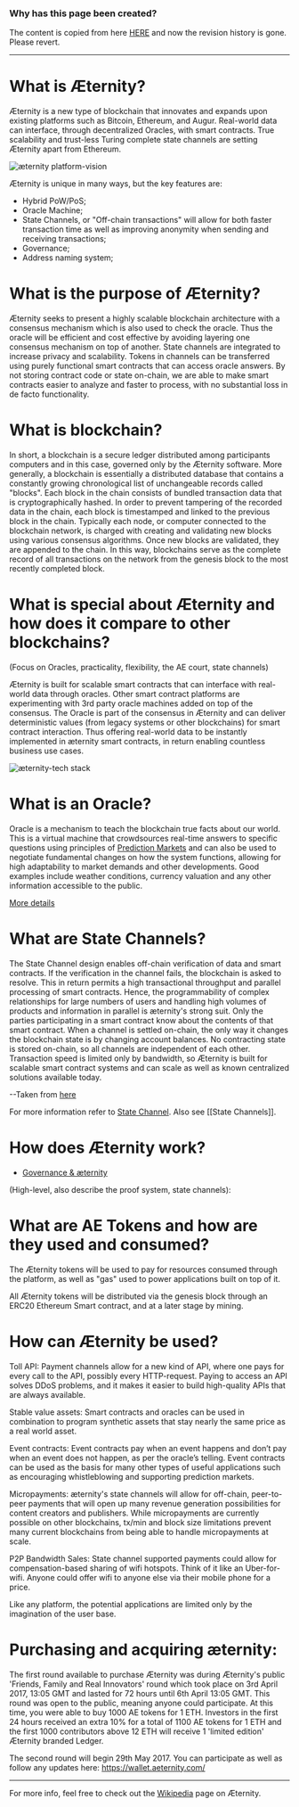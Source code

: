 ### **Why has this page been created?**
The content is copied from here [HERE](https://github.com/aeternity/testnet/wiki/Understanding-Aeternity) and now the revision history is gone. Please revert.
***

# What is Æternity?

Æternity is a new type of blockchain that innovates and expands upon existing platforms such as Bitcoin, Ethereum, and Augur. 
Real-world data can interface, through decentralized Oracles, with smart contracts.
True scalability and trust-less Turing complete state channels are setting Æternity apart from Ethereum.

![æternity platform-vision](http://i67.tinypic.com/2ewm694.png)

Æternity is unique in many ways, but the key features are:

- Hybrid PoW/PoS;
- Oracle Machine;
- State Channels, or "Off-chain transactions" will allow for both faster transaction time as well as improving anonymity when sending and receiving transactions;
- Governance;
- Address naming system;

# What is the purpose of Æternity?


Æternity seeks to present a highly scalable blockchain architecture with a consensus mechanism which is also used to check the oracle. Thus the oracle will be efficient and cost effective by avoiding layering one consensus mechanism on top of another. State channels are integrated to increase privacy and scalability. Tokens in channels can be transferred using purely functional smart contracts that can access oracle answers. By not storing contract code or state on-chain, we are able to make smart contracts easier to analyze and faster to process, with no substantial loss in de facto functionality.


# What is blockchain?

In short, a blockchain is a secure ledger distributed among participants computers and in this case, governed only by the Æternity software. More generally, a blockchain is essentially a distributed database that contains a constantly growing chronological list of unchangeable records called "blocks". Each block in the chain consists of bundled transaction data that is cryptographically hashed. In order to prevent tampering of the recorded data in the chain, each block is timestamped and linked to the previous block in the chain. Typically each node, or computer connected to the blockchain network, is charged with creating and validating new blocks using various consensus algorithms. Once new blocks are validated, they are appended to the chain. In this way, blockchains serve as the complete record of all transactions on the network from the genesis block to the most recently completed block.

# What is special about Æternity and how does it compare to other blockchains?
(Focus on Oracles, practicality, flexibility, the AE court, state channels)

Æternity is built for scalable smart contracts that can interface with real-world data through oracles. 
Other smart contract platforms are experimenting with 3rd party oracle machines added on top of the consensus. 
The Oracle is part of the consensus in Æternity and can deliver deterministic values (from legacy systems or other blockchains) for smart contract interaction. Thus offering real-world data to be instantly implemented in æternity smart contracts, in return enabling countless business use cases.

![æternity-tech stack](http://i64.tinypic.com/219uskn.png)

# What is an Oracle?

Oracle is a mechanism to teach the blockchain true facts about our world. This is a virtual machine that crowdsources real-time answers to specific questions using principles of [Prediction Markets](https://github.com/aeternity/testnet/wiki/Research-and-Theory#prediction-markets) and can also be used to negotiate fundamental changes on how the system functions, allowing for high adaptability to market demands and other developments. Good examples include weather conditions, currency valuation and any other information accessible to the public.

[More details](https://github.com/aeternity/testnet/wiki/Research-and-Theory#decentralized-oracles)

# What are State Channels?

The State Channel design enables off-chain verification of data and smart contracts. If the verification in the channel fails, the blockchain is asked to resolve. This in return permits a high transactional throughput and parallel processing of smart contracts. Hence, the programmability of complex relationships for large numbers of users and handling high volumes of products and information in parallel is æternity's strong suit.
Only the parties participating in a smart contract know about the contents of that smart contract.
When a channel is settled on-chain, the only way it changes the blockchain state is by changing account balances.
No contracting state is stored on-chain, so all channels are independent of each other. Transaction speed is limited only by bandwidth, so Æternity is built for scalable smart contract systems and can scale as well as known centralized solutions available today.

--Taken from [here](https://github.com/aeternity/testnet/wiki/Research-and-Theory#state-channels)
 
For more information refer to [State Channel](http://www.jeffcoleman.ca/state-channels/). Also see [[State Channels]].

# How does Æternity work?
* [Governance & æternity](https://github.com/aeternity/testnet/wiki/Research-and-Theory#governance--consensus)

(High-level, also describe the proof system, state channels):



# What are AE Tokens and how are they used and consumed?

The Æternity tokens will be used to pay for resources consumed through the platform, as well as "gas" used to power applications built on top of it.

All Æternity tokens will be distributed via the genesis block through an ERC20 Ethereum Smart contract, and at a later stage by mining.

# How can Æternity be used?

Toll API: Payment channels allow for a new kind of API, where one
pays for every call to the API, possibly every HTTP-request.
Paying to access an API solves DDoS problems, and it makes
it easier to build high-quality APIs that are always available.

Stable value assets: Smart contracts and oracles can be used in combination to program synthetic assets that stay
nearly the same price as a real world asset.

Event contracts: Event contracts pay when an event
happens and don’t pay when an event does not happen, as
per the oracle’s telling. Event contracts can be used as the basis for many other types of useful applications such as encouraging whistleblowing and supporting prediction markets.

Micropayments: æternity's state channels will allow for off-chain, peer-to-peer payments that will open up many revenue generation possibilities for content creators and publishers. While micropayments are currently possible on other blockchains, tx/min and block size limitations prevent many current blockchains from being able to handle micropayments at scale.  

P2P Bandwidth Sales: State channel supported payments could allow for compensation-based sharing of wifi hotspots. Think of it like an Uber-for-wifi. Anyone could offer wifi to anyone else via their mobile phone for a price. 

Like any platform, the potential applications are limited only by the imagination of the user base. 

# Purchasing and acquiring æternity: 

The first round available to purchase Æternity was during Æternity's public 'Friends, Family and Real Innovators' round which took place on 3rd April 2017, 13:05 GMT and lasted for 72 hours until 6th April 13:05 GMT. This round was open to the public, meaning anyone could participate. At this time, you were able to buy 1000 AE tokens for 1 ETH. Investors in the first 24 hours received an extra 10% for a total of 1100 AE tokens for 1 ETH and the first 1000 contributors above 12 ETH will receive 1 'limited edition' Æternity branded Ledger. 

The second round will begin 29th May 2017. You can participate as well as follow any updates here: https://wallet.aeternity.com/



---
For more info, feel free to check out the [Wikipedia](https://en.wikipedia.org/wiki/AEternity) page on Æternity.